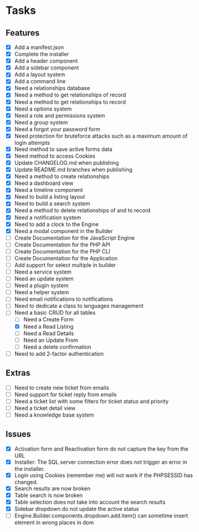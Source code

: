 # Tasks

## Features
- [X] Add a manifest.json
- [X] Complete the installer
- [X] Add a header component
- [X] Add a sidebar component
- [X] Add a layout system
- [X] Add a command line
- [X] Need a relationships database
- [X] Need a method to get relationships of record
- [X] Need a method to get relationships to record
- [X] Need a options system
- [X] Need a role and permissions system
- [X] Need a group system
- [X] Need a forgot your password form
- [X] Need protection for bruteforce attacks such as a maximum amount of login attempts
- [X] Need method to save active forms data
- [X] Need method to access Cookies
- [X] Update CHANGELOG.md when publishing
- [X] Update README.md branches when publishing
- [X] Need a method to create relationships
- [X] Need a dashboard view
- [X] Need a timeline component
- [X] Need to build a listing layout
- [X] Need to build a search system
- [X] Need a method to delete relationships of and to record
- [X] Need a notification system
- [X] Need to add a clock to the Engine
- [X] Need a modal component in the Builder
- [ ] Create Documentation for the JavaScript Engine
- [ ] Create Documentation for the PHP API
- [ ] Create Documentation for the PHP CLI
- [ ] Create Documentation for the Application
- [ ] Add support for select multiple in builder
- [ ] Need a service system
- [ ] Need an update system
- [ ] Need a plugin system
- [ ] Need a helper system
- [ ] Need email notifications to notifications
- [ ] Need to dedicate a class to languages management
- [ ] Need a basic CRUD for all tables
  - [ ] Need a Create Form
  - [X] Need a Read Listing
  - [ ] Need a Read Details
  - [ ] Need an Update From
  - [ ] Need a delete confirmation
- [ ] Need to add 2-factor authentication

## Extras
- [ ] Need to create new ticket from emails
- [ ] Need support for ticket reply from emails
- [ ] Need a ticket list with some filters for ticket status and priority
- [ ] Need a ticket detail view
- [ ] Need a knowledge base system

## Issues
- [X] Activation form and Reactivation form do not capture the key from the URL
- [X] Installer: The SQL server connection error does not trigger an error in the installer.
- [X] Login using Cookies (remember me) will not work if the PHPSESSID has changed.
- [X] Search results are now broken
- [X] Table search is now broken
- [X] Table selection does not take into account the search results
- [X] Sidebar dropdown do not update the active status
- [ ] Engine.Builder.components.dropdown.add.item() can sometime insert element in wrong places in dom
